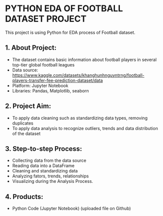 # PYTHON EDA OF FOOTBALL DATASET PROJECT
This project is using Python for EDA process of Football dataset.
## 1. About Project:
- The dataset contains basic information about football players in several top-tier global football leagues
- Data source: https://www.kaggle.com/datasets/khanghunhnguyntrng/football-players-transfer-fee-prediction-dataset/data
- Platform: Jupyter Notebook
- Libraries: Pandas, Matplotlib, seaborn
## 2. Project Aim:
- To apply data cleaning such as standardizing data types, removing duplicates
- To apply data analysis to recognize outliers, trends and data distribution of the dataset
## 3. Step-to-step Process:
- Collecting data from the data source
- Reading data into a DataFrame
- Cleaning and standardizing data
- Analyzing fators, trends, relationships
- Visualizing during the Analysis Process.
## 4. Products:
- Python Code (Jupyter Notebook) (uploaded file on Github)

